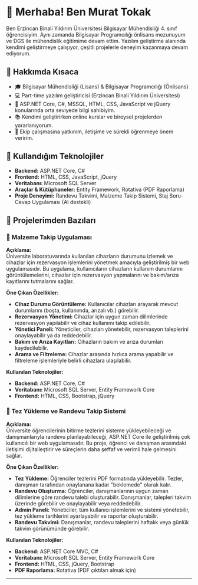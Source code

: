 # 👋 Merhaba! Ben Murat Tokak

Ben Erzincan Binali Yıldırım Üniversitesi Bilgisayar Mühendisliği 4. sınıf öğrencisiyim. Aynı zamanda Bilgisayar Programcılığı önlisans mezunuyum ve DGS ile mühendislik eğitimime devam ettim. Yazılım geliştirme alanında kendimi  geliştirmeye çalışıyor, çeşitli projelerle deneyim kazanmaya devam ediyorum.

## 💼 Hakkımda Kısaca

- 🎓 Bilgisayar Mühendisliği (Lisans) & Bilgisayar Programcılığı (Önlisans)
- 💻 Part-time yazılım geliştiricisi (Erzincan Binali Yıldırım Üniversitesi)
- 🔧 ASP.NET Core, C#, MSSQL, HTML, CSS, JavaScript ve jQuery konularında orta seviyede bilgi sahibiyim.
- 📚 Kendimi geliştirirken online kurslar ve bireysel projelerden yararlanıyorum.
- 🤝 Ekip çalışmasına yatkınım, iletişime ve sürekli öğrenmeye önem veririm.

## 🚀 Kullandığım Teknolojiler

- **Backend:** ASP.NET Core, C#
- **Frontend:** HTML, CSS, JavaScript, jQuery
- **Veritabanı:** Microsoft SQL Server
- **Araçlar & Kütüphaneler:** Entity Framework, Rotativa (PDF Raporlama)
- **Proje Deneyimi:** Randevu Takvimi, Malzeme Takip Sistemi, Staj Soru-Cevap Uygulaması (AI destekli)

## 📌 Projelerimden Bazıları

### 🧪 **Malzeme Takip Uygulaması**

**Açıklama:**  
Üniversite laboratuvarında kullanılan cihazların durumunu izlemek ve cihazlar için rezervasyon işlemlerini yönetmek amacıyla geliştirilmiş bir web uygulamasıdır. Bu uygulama, kullanıcıların cihazların kullanım durumlarını görüntülemelerini, cihazlar için rezervasyon yapmalarını ve bakım/arıza kayıtlarını tutmalarını sağlar.

**Öne Çıkan Özellikler:**
- **Cihaz Durumu Görüntüleme:** Kullanıcılar cihazları arayarak mevcut durumlarını (boşta, kullanımda, arızalı vb.) görebilir.
- **Rezervasyon Yönetimi:** Cihazlar için uygun zaman dilimlerinde rezervasyon yapılabilir ve cihaz kullanımı takip edilebilir.
- **Yönetici Paneli:** Yöneticiler, cihazları yönetebilir, rezervasyon taleplerini onaylayabilir ya da reddedebilir.
- **Bakım ve Arıza Kayıtları:** Cihazların bakım ve arıza durumları kaydedilebilir.
- **Arama ve Filtreleme:** Cihazlar arasında hızlıca arama yapabilir ve filtreleme işlemleriyle belirli cihazlara ulaşılabilir.

**Kullanılan Teknolojiler:**
- **Backend:** ASP.NET Core, C#
- **Veritabanı:** Microsoft SQL Server, Entity Framework Core
- **Frontend:** HTML, CSS, Bootstrap, jQuery


### 📁 **Tez Yükleme ve Randevu Takip Sistemi**

**Açıklama:**  
Üniversite öğrencilerinin bitirme tezlerini sisteme yükleyebileceği ve danışmanlarıyla randevu planlayabileceği, ASP.NET Core ile geliştirilmiş çok kullanıcılı bir web uygulamasıdır. Bu proje, öğrenci ve danışman arasındaki iletişimi dijitalleştirir ve süreçlerin daha şeffaf ve verimli hale gelmesini sağlar.

**Öne Çıkan Özellikler:**
- **Tez Yükleme:** Öğrenciler tezlerini PDF formatında yükleyebilir. Tezler, danışman tarafından onaylanana kadar "beklemede" olarak kalır.
- **Randevu Oluşturma:** Öğrenciler, danışmanlarının uygun zaman dilimlerine göre randevu talebi oluşturabilir. Danışmanlar, talepleri takvim üzerinde görebilir ve onaylayabilir veya reddedebilir.
- **Admin Paneli:** Yöneticiler, tüm kullanıcı işlemlerini ve sistemi yönetebilir, tez yükleme tarihlerini ayarlayabilir ve raporlar oluşturabilir.
- **Randevu Takvimi:** Danışmanlar, randevu taleplerini haftalık veya günlük takvim görünümünde görebilir.

**Kullanılan Teknolojiler:**
- **Backend:** ASP.NET Core MVC, C#
- **Veritabanı:** Microsoft SQL Server, Entity Framework Core
- **Frontend:** HTML, CSS, jQuery, Bootstrap
- **PDF Raporlama:** Rotativa (PDF çıktıları almak için)


---
